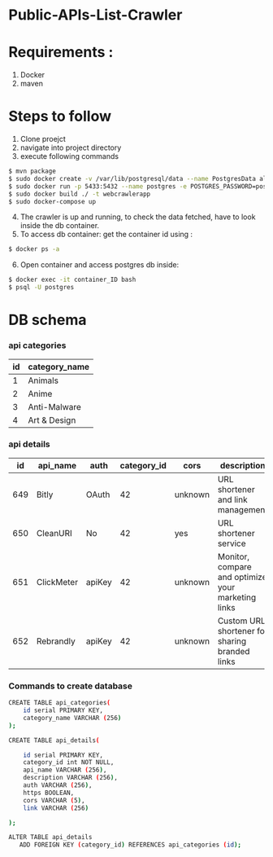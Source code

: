 # Public-APIs-List-Crawler

# Requirements :
1. Docker 
2. maven


# Steps to follow
  1. Clone proejct
  2. navigate into project directory
  3. execute following commands
```sh
$ mvn package
$ sudo docker create -v /var/lib/postgresql/data --name PostgresData alpine 
$ sudo docker run -p 5433:5432 --name postgres -e POSTGRES_PASSWORD=postgres -d --volumes-from PostgresData postgres
$ sudo docker build ./ -t webcrawlerapp
$ sudo docker-compose up
```
4. The crawler is up and running, to check the data fetched, have to look inside the db container.
5. To access db container: get the container id using :
 ```sh
 $ docker ps -a
```
6. Open container and access postgres db inside:
 ```sh
 $ docker exec -it container_ID bash
 $ psql -U postgres
```

# DB schema

### api categories

 id | category_name |
----|---------------|
1 | Animals
2 | Anime
3 | Anti-Malware
4 | Art & Design
           
### api details
 id  |  api_name  |  auth  | category_id |  cors   |description| https |   link
------|------|------|------|------|------|------|------|
 649 | Bitly      | OAuth  |          42 | unknown | URL shortener and link management | t |  http://dev.bitly.com
 650 | CleanURI   | No     |          42 | yes     | URL shortener service                              | t     | https://cleanuri.com/docs
 651 | ClickMeter | apiKey |          42 | unknown | Monitor, compare and optimize your marketing links | t     | https://support.clickmeter.com/hc/en-us/categories/201474986
 652 | Rebrandly  | apiKey |          42 | unknown | Custom URL shortener for sharing branded links     | t     | https://developers.rebrandly.com/v1/docs
 
 ### Commands to create database 
 
```sh
CREATE TABLE api_categories(
    id serial PRIMARY KEY,
    category_name VARCHAR (256)
);

CREATE TABLE api_details(

    id serial PRIMARY KEY,
    category_id int NOT NULL,
    api_name VARCHAR (256),
    description VARCHAR (256),
    auth VARCHAR (256),
    https BOOLEAN,
    cors VARCHAR (5),
    link VARCHAR (256)

);

ALTER TABLE api_details
   ADD FOREIGN KEY (category_id) REFERENCES api_categories (id);
```
 
